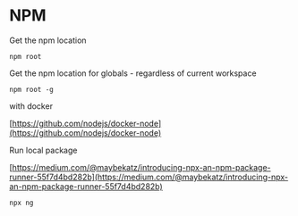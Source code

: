 # NPM

Get the npm location

```
npm root
```

Get the npm location for globals - regardless of current workspace

```
npm root -g
```

with docker

[https://github.com/nodejs/docker-node](https://github.com/nodejs/docker-node)

Run local package

[https://medium.com/@maybekatz/introducing-npx-an-npm-package-runner-55f7d4bd282b](https://medium.com/@maybekatz/introducing-npx-an-npm-package-runner-55f7d4bd282b)

```
npx ng
```



